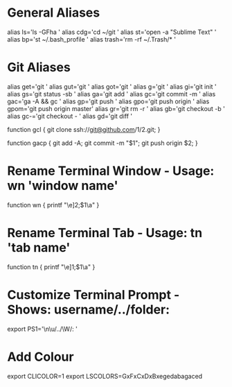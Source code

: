 # General Aliases

alias ls='ls -GFha '
alias cdg='cd ~/git '
alias st='open -a "Sublime Text" '
alias bp='st ~/.bash_profile '
alias trash='rm -rf ~/.Trash/* '

# Git Aliases

alias get='git '
alias gut='git '
alias got='git '
alias g='git '
alias gi='git init '
alias gs='git status -sb '
alias ga='git add '
alias gc='git commit -m '
alias gac='ga -A && gc '
alias gp='git push '
alias gpo='git push origin '
alias gpom='git push origin master'
alias gr='git rm -r '
alias gb='git checkout -b '
alias gc-='git checkout - '
alias gd='git diff '

function gcl {
	git clone ssh://git@github.com/$1/$2.git;
}

function gacp {
	git add -A;
	git commit -m "$1";
	git push origin $2;
}

# Rename Terminal Window - Usage: wn 'window name'

function wn {
	printf "\e]2;$1\a"
}

# Rename Terminal Tab - Usage: tn 'tab name'

function tn {
	printf "\e]1;$1\a"
}

# Customize Terminal Prompt - Shows: username/../folder:

export PS1='\n\u/../\W/: '

#  Add Colour

export CLICOLOR=1
export LSCOLORS=GxFxCxDxBxegedabagaced
